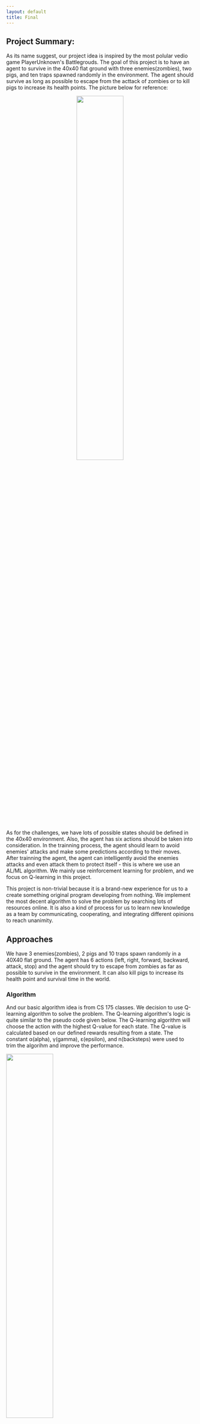 ```yaml
---
layout: default
title: Final
---
```


## Project Summary:

As its name suggest, our project idea is inspired by the most polular vedio game PlayerUnknown's Battlegrouds. The goal of this project is to have an agent to survive in the 40x40 flat ground with three enemies(zombies), two pigs, and ten traps spawned randomly in the environment. The agent should survive as long as possible to escape from the acttack of zombies or to kill pigs to increase its health points. The picture below for reference:
<div align="center">
<img src="9.png" width="50%">
</div>


As for the challenges, we have lots of possible states should be defined in the 40x40 environment. Also, the agent has six actions should be taken into consideration. In the trainning process, the agent should learn to avoid enemies' attacks and make some predictions according to their moves. After trainning the agent, the agent can intelligently avoid the enemies attacks and even attack them to protect itself - this is where we use an AL/ML algorithm. We mainly use reinforcement learning for problem, and we focus on Q-learning in this project.

This project is non-trivial because it is a brand-new experience for us to a create something original program developing from nothing. We implement the most decent algorithm to solve the problem by searching lots of resources online. It is also a kind of process for us to learn new knowledge as a team by communicating, cooperating, and integrating different opinions to reach unanimity. 

## Approaches

We have 3 enemies(zombies), 2 pigs and 10 traps spawn randomly in a 40X40 flat ground. The agent has 6 actions (left, right, forward, backward, attack, stop) and the agent should try to escape from zombies as far as possible to survive in the environment. It can also kill pigs to increase its health point and survival time in the world. 

### Algorithm
And our basic algorithm idea is from CS 175 classes. We decision to use Q-learning algorithm to solve the problem. The Q-learning algorithm's logic is quite similar to the pseudo code given below. The Q-learning algorithm will choose the action with the highest Q-value for each state. The Q-value is calculated based on our defined rewards resulting from a state. The constant α(alpha), γ(gamma), ε(epsilon), and n(backsteps) were used to trim the algorihm and improve the performance.

<img src="Pseudocode.jpg" width="50%">
<img src="Pseudocode1.jpg" width="50%">

The constant values work pretty well for our environment, so we perserve the value of each constant. 

```python
   class player(object):
       def __init__(self,alpha=0.3,gamma=1,n=1):
           self.epsilon = 0.3
           self.n, self.alpha,self.gamma = n, alpha, gamma
           self.entities = {}
           self.q_table = {}
```

α = 0.3 - Based on our stochastic environment, we decide to use a small alpha value(0.3) to train our agent. In compromise of learning speed, our agent can learn stably with the small alpha value due to the complicated state and environment. It greatly fits our environment and the performance of agent becomes significantly better after trainning for a while.

γ = 1 - The discount factor gamma determines the importance of future rewards. A factor approaching 1 will make it strive for a long-term high reward. In our case, we set gamma to 1 because our goal is to let the agent survive as long as possible in the world. Thus, this is a decent value in our environment.

ε = 0.3 - Epsilon is the value that how often you want your agent to explore vs exploit. It refers to the random action that our AI will do instead of action with highest Q-value. The random actions will sometimes benefit our agent because it can sometimes escape from the zombies, so we don't set epsilon close to 0 and we set it to 0.3.

n = 1 - n is the number of backsteps to update. We set it to 1 because we want to update our Q table immediately after each action. It works well in our environment. 

What's more, we use update_q_table function to update the table of our agent resulting from rewards and then choose the best move of the agent. 

The agent will deal with the current reward after getting into each move. The agent will update the q_table, which we stores the table as one of our agent. The basic logic of the implementation of updating q_table is Bellman equation provided during the lectures. 
The equation looks like this: Q(s,a) <- Q(s,a)+alpha(r+y(maxQ(s',a')-Q(s,a))). The formula means the expected long-term reward for a given action is equal to the immediate reward from the current action combined with the expected reward from the best future action taken at the following state. The code below perform the above description. 
```python
   def update_q_table(self, tau, S, A, R, T):
        """Performs relevant updates for state tau.

        Args
            tau: <int>  state index to update
            S:   <dequqe>   states queue
            A:   <dequqe>   actions queue
            R:   <dequqe>   rewards queue
            T:   <int>      terminating state index
        """
       # print(S,A,R)
        curr_s, curr_a, curr_r = S.popleft(), A.popleft(), R.popleft()
        G = sum([self.gamma ** i * R[i] for i in range(len(S))])
       # print(G) 
        if tau + self.n < T:
            try:
               G += self.gamma ** self.n * self.q_table[S[-1]][A[-1]]
            except:
               pass
        if(curr_s not in self.q_table):
           self.q_table[curr_s] = {}
        if(curr_a not in self.q_table[curr_s]):
           self.q_table[curr_s][curr_a] = 0
        old_q = self.q_table[curr_s][curr_a]
        self.q_table[curr_s][curr_a] = old_q + self.alpha * (G - old_q)
```

### Action
The agent has 6 actions now (left, right, forward, backward, attack, stop). The agent can run 4 different directions and even stop to escape from enemies' attacks. To benefit from the environment, the agent can attack its prey(pigs) to increase its health points according to its rewards.


<div align="center">
<img src="14.png" width="400"> <img src="15.png" width="400">
<br />
<img src="16.png" width="400"> <img src="17.png" width="400">
</div> 

Below is corresponding action pseudocode code for reference.
```python
   if(act=='forward'):
        agent moves forward
   elif(act=='backward'):
        agent moves backward
   elif(act=='left'):
        agent moves left
   elif(act=='right'):
        agent moves right    
   elif(act == 'stop'):
        agent stops
   elif(act == 'attack'):
        agent attacks preys
```


### State Space
<div align="center">

<img src="8.png" width="50%">
</div> 

After every move of our agent, the agent will get a current state and store the privous state. There are states we have. The first one is our health points, the second and third one is the relative distance of the closest two enemies surrounding the agent. The fourth one is the position of pigs surrouding the agent. 

From the picture draw above, we use the tangent calculated by the agent position and the enemy's postion to detect the nearby enemies seperated to 0-7 directions. The red spot represents the position of the agent. In the circle with radius 2, the agent can attack to kill a pig to increase its health points. If the agent don't detect the pigs in the circle with radius 2, it will return -1 to the current state. The agent can also detect the enemies by two different ways. In the circle with radius 8, the agent will get more punishments to escape from enemies as far as possible. Outside the circle with radius 8, the agent will also try to keep away from its enemies but with less punishments. 

### Rewards
For the reward part, we set different kinds of rewards for the agent to learn from the environment. 

The health points of 0 means the agent dies and reward is -1000. 1 means the agent is half alive and the reward is -100. 2 means the agent is full alive and the reward is +5. When the agent doesn't detect the nearby enemies, the reward is +100. When the enemies are in the distance of 8, the reward is -50, otherwise, the reward is -5. The agent will always compute the total reward it gains by checking its current state and it stores current and next status, action, reward for upating q-table. If agent find its health points reach 0, it will return the final reward to the terminal and quit the game immediately without continuing any afterward steps. If it is still alive, the agent will continue to find the next action and act. The code below perform the above description.

```python
   possible_actions = self.get_possible_move(agent_host)
   a0 = self.choose_move(s0, possible_actions, self.epsilon)
   S.append(s0)
   A.append(a0)
   R.append(0)
   T = sys.maxsize
   for t in range(sys.maxsize):
       time.sleep(0.1)
           if t < T:
               current_r = 0
               elf.act(agent_host,A[-1])
               temp_s = self.get_curr_state(agent_host)
               #print(temp_s[0])
               if(temp_s[0]==0):
                   current_r=-1000
                   time.sleep(1)
               elif(temp_s[0]==1):
                   current_r=current_r-100
                   elif(temp_s[0]==2):
                   current_r=current_r+5

               for y in range(1,3):
                   if(temp_s[y][0]==0):
                       current_r = current_r-5
                   elif(temp_s[y][0]==1):
                       current_r = current_r-50
                   elif(temp_s[y][0]==-1):
                       current_r = current_r+100
                R.append(current_r)
                if(temp_s[0]==0):
                    # Terminating state
                    agent_host.sendCommand('quit')
                    T = t + 1
                    S.append('Term State')
                    present_reward = current_r
```


